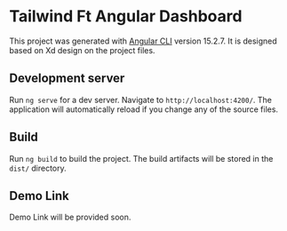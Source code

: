 # Tailwind Ft Angular Dashboard

This project was generated with [Angular CLI](https://github.com/angular/angular-cli) version 15.2.7. It is designed based on Xd design on the project files.

## Development server

Run `ng serve` for a dev server. Navigate to `http://localhost:4200/`. The application will automatically reload if you change any of the source files.

## Build

Run `ng build` to build the project. The build artifacts will be stored in the `dist/` directory.

## Demo Link
Demo Link will be provided soon.
